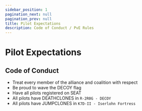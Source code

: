 ```yaml
---
sidebar_position: 1
pagination_next: null
pagination_prev: null
title: Pilot Expectations
description: Code of Conduct / PvE Rules
---
```


# Pilot Expectations

## Code of Conduct
- Treat every member of the alliance and coalition with respect
- Be proud to wave the DECOY flag
- Have all pilots registered on SEAT
- All pilots have DEATHCLONES in `R-2R0G - DECOY`
- All pilots have JUMPCLONES in `K7D-II - Iserlohn Fortress`